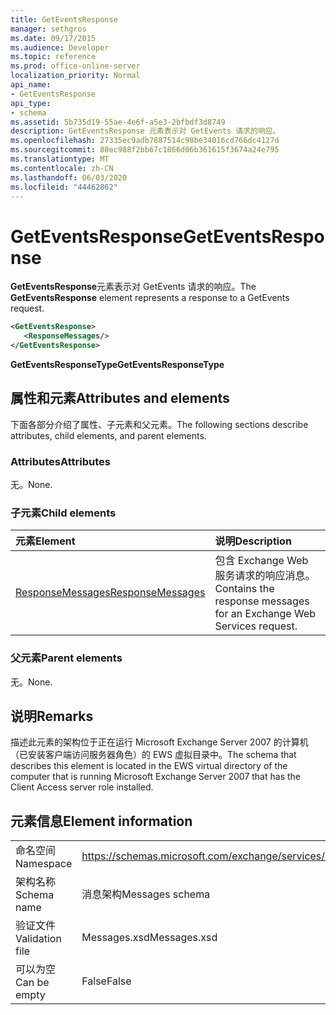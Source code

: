 ```yaml
---
title: GetEventsResponse
manager: sethgros
ms.date: 09/17/2015
ms.audience: Developer
ms.topic: reference
ms.prod: office-online-server
localization_priority: Normal
api_name:
- GetEventsResponse
api_type:
- schema
ms.assetid: 5b735d19-55ae-4e6f-a5e3-2bfbdf3d8749
description: GetEventsResponse 元素表示对 GetEvents 请求的响应。
ms.openlocfilehash: 27335ec9adb7887514c98be34016cd766dc4127d
ms.sourcegitcommit: 88ec988f2bb67c1866d06b361615f3674a24e795
ms.translationtype: MT
ms.contentlocale: zh-CN
ms.lasthandoff: 06/03/2020
ms.locfileid: "44462862"
---
```

# <a name="geteventsresponse"></a><span data-ttu-id="dfb14-103">GetEventsResponse</span><span class="sxs-lookup"><span data-stu-id="dfb14-103">GetEventsResponse</span></span>

<span data-ttu-id="dfb14-104">**GetEventsResponse**元素表示对 GetEvents 请求的响应。</span><span class="sxs-lookup"><span data-stu-id="dfb14-104">The **GetEventsResponse** element represents a response to a GetEvents request.</span></span> 
  
```xml
<GetEventsResponse>
   <ResponseMessages/>
</GetEventsResponse>
```

 <span data-ttu-id="dfb14-105">**GetEventsResponseType**</span><span class="sxs-lookup"><span data-stu-id="dfb14-105">**GetEventsResponseType**</span></span>
## <a name="attributes-and-elements"></a><span data-ttu-id="dfb14-106">属性和元素</span><span class="sxs-lookup"><span data-stu-id="dfb14-106">Attributes and elements</span></span>

<span data-ttu-id="dfb14-107">下面各部分介绍了属性、子元素和父元素。</span><span class="sxs-lookup"><span data-stu-id="dfb14-107">The following sections describe attributes, child elements, and parent elements.</span></span>
  
### <a name="attributes"></a><span data-ttu-id="dfb14-108">Attributes</span><span class="sxs-lookup"><span data-stu-id="dfb14-108">Attributes</span></span>

<span data-ttu-id="dfb14-109">无。</span><span class="sxs-lookup"><span data-stu-id="dfb14-109">None.</span></span>
  
### <a name="child-elements"></a><span data-ttu-id="dfb14-110">子元素</span><span class="sxs-lookup"><span data-stu-id="dfb14-110">Child elements</span></span>

|<span data-ttu-id="dfb14-111">**元素**</span><span class="sxs-lookup"><span data-stu-id="dfb14-111">**Element**</span></span>|<span data-ttu-id="dfb14-112">**说明**</span><span class="sxs-lookup"><span data-stu-id="dfb14-112">**Description**</span></span>|
|:-----|:-----|
|[<span data-ttu-id="dfb14-113">ResponseMessages</span><span class="sxs-lookup"><span data-stu-id="dfb14-113">ResponseMessages</span></span>](responsemessages.md) <br/> |<span data-ttu-id="dfb14-114">包含 Exchange Web 服务请求的响应消息。</span><span class="sxs-lookup"><span data-stu-id="dfb14-114">Contains the response messages for an Exchange Web Services request.</span></span>  <br/> |
   
### <a name="parent-elements"></a><span data-ttu-id="dfb14-115">父元素</span><span class="sxs-lookup"><span data-stu-id="dfb14-115">Parent elements</span></span>

<span data-ttu-id="dfb14-116">无。</span><span class="sxs-lookup"><span data-stu-id="dfb14-116">None.</span></span>
  
## <a name="remarks"></a><span data-ttu-id="dfb14-117">说明</span><span class="sxs-lookup"><span data-stu-id="dfb14-117">Remarks</span></span>

<span data-ttu-id="dfb14-118">描述此元素的架构位于正在运行 Microsoft Exchange Server 2007 的计算机（已安装客户端访问服务器角色）的 EWS 虚拟目录中。</span><span class="sxs-lookup"><span data-stu-id="dfb14-118">The schema that describes this element is located in the EWS virtual directory of the computer that is running Microsoft Exchange Server 2007 that has the Client Access server role installed.</span></span>
  
## <a name="element-information"></a><span data-ttu-id="dfb14-119">元素信息</span><span class="sxs-lookup"><span data-stu-id="dfb14-119">Element information</span></span>

|||
|:-----|:-----|
|<span data-ttu-id="dfb14-120">命名空间</span><span class="sxs-lookup"><span data-stu-id="dfb14-120">Namespace</span></span>  <br/> |https://schemas.microsoft.com/exchange/services/2006/messages  <br/> |
|<span data-ttu-id="dfb14-121">架构名称</span><span class="sxs-lookup"><span data-stu-id="dfb14-121">Schema name</span></span>  <br/> |<span data-ttu-id="dfb14-122">消息架构</span><span class="sxs-lookup"><span data-stu-id="dfb14-122">Messages schema</span></span>  <br/> |
|<span data-ttu-id="dfb14-123">验证文件</span><span class="sxs-lookup"><span data-stu-id="dfb14-123">Validation file</span></span>  <br/> |<span data-ttu-id="dfb14-124">Messages.xsd</span><span class="sxs-lookup"><span data-stu-id="dfb14-124">Messages.xsd</span></span>  <br/> |
|<span data-ttu-id="dfb14-125">可以为空</span><span class="sxs-lookup"><span data-stu-id="dfb14-125">Can be empty</span></span>  <br/> |<span data-ttu-id="dfb14-126">False</span><span class="sxs-lookup"><span data-stu-id="dfb14-126">False</span></span>  <br/> |
   

